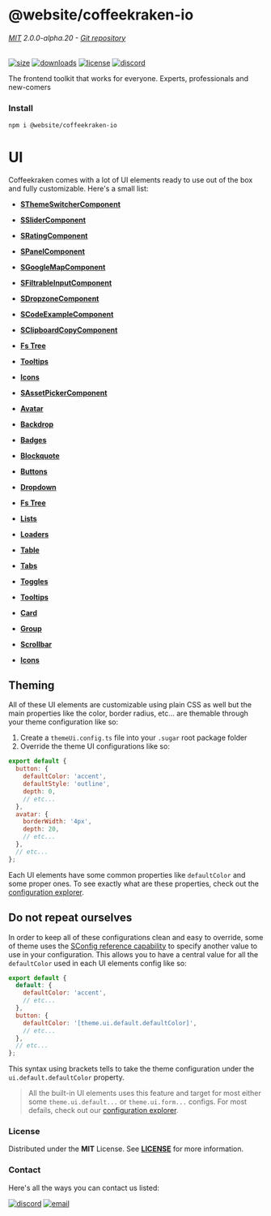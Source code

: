 <!-- This file has been generated using
     the "@coffeekraken/s-markdown-builder" package.
     !!! Do not edit it directly... -->


<!-- header -->
# @website/coffeekraken-io

###### [MIT](./license) 2.0.0-alpha.20 - [Git repository]()

<!-- shields -->
[![size](https://shields.io/bundlephobia/min/@website/coffeekraken-io?style=for-the-badge)](https://www.npmjs.com/package/@website/coffeekraken-io)
[![downloads](https://shields.io/npm/dm/@website/coffeekraken-io?style=for-the-badge)](https://www.npmjs.com/package/@website/coffeekraken-io)
[![license](https://shields.io/npm/l/@website/coffeekraken-io?style=for-the-badge)](./LICENSE)
[![discord](https://img.shields.io/discord/940362961682333767?color=5100FF&amp;label=Join%20us%20on%20Discord&amp;style=for-the-badge)](https://discord.gg/HzycksDJ)

<!-- description -->
The frontend toolkit that works for everyone. Experts, professionals and new-comers

<!-- install -->
### Install

```shell
npm i @website/coffeekraken-io

```

<!-- body -->

<!--
/**
* @name            UI
* @namespace       doc.css
* @type            Markdown
* @platform        md
* @status          stable
* @menu            Documentation / CSS           /doc/css/ui
*
* @since           2.0.0
* @author    Olivier Bossel <olivier.bossel@gmail.com> (https://coffeekraken.io)
*/
-->

# UI

Coffeekraken comes with a lot of UI elements ready to use out of the box and fully customizable. Here's a small list:


-   [**SThemeSwitcherComponent**](/styleguide/ui/s-theme-switcher)
    
-   [**SSliderComponent**](/styleguide/ui/s-slider)
    
-   [**SRatingComponent**](/styleguide/ui/s-rating)
    
-   [**SPanelComponent**](/styleguide/ui/s-panel)
    
-   [**SGoogleMapComponent**](/styleguide/ui/s-google-map)
    
-   [**SFiltrableInputComponent**](/styleguide/ui/s-filtrable-einput)
    
-   [**SDropzoneComponent**](/styleguide/ui/s-dropzone)
    
-   [**SCodeExampleComponent**](/styleguide/ui/s-code-example)
    
-   [**SClipboardCopyComponent**](/styleguide/ui/s-clipboard-copy)
    
-   [**Fs Tree**](/styleguide/ui/fs-tree)
    
-   [**Tooltips**](/styleguide/ui/tooltip)
    
-   [**Icons**](/styleguide/ui/icons)
    
-   [**SAssetPickerComponent**](/styleguide/ui/s-asset-picker)
    
-   [**Avatar**](/styleguide/ui/avatar)
    
-   [**Backdrop**](/styleguide/ui/backdrop)
    
-   [**Badges**](/styleguide/ui/badges)
    
-   [**Blockquote**](/styleguide/ui/blockquote)
    
-   [**Buttons**](/styleguide/ui/button)
    
-   [**Dropdown**](/styleguide/ui/dropdown)
    
-   [**Fs Tree**](/styleguide/ui/fs-tree)
    
-   [**Lists**](/styleguide/ui/lists)
    
-   [**Loaders**](/styleguide/ui/loaders)
    
-   [**Table**](/styleguide/ui/table)
    
-   [**Tabs**](/styleguide/ui/tabs)
    
-   [**Toggles**](/styleguide/ui/toggles)
    
-   [**Tooltips**](/styleguide/ui/tooltip)
    
-   [**Card**](/styleguide/ui/card)
    
-   [**Group**](/styleguide/ui/group)
    
-   [**Scrollbar**](/styleguide/ui/scrollbar)
    
-   [**Icons**](/styleguide/ui/icons)
    
## Theming

All of these UI elements are customizable using plain CSS as well but the main properties like the color, border radius, etc... are themable through your theme configuration like so:

1. Create a `themeUi.config.ts` file into your `.sugar` root package folder
2. Override the theme UI configurations like so:

```js
export default {
  button: {
    defaultColor: 'accent',
    defaultStyle: 'outline',
    depth: 0,
    // etc...
  },
  avatar: {
    borderWidth: '4px',
    depth: 20,
    // etc...
  },
  // etc...
};

```

Each UI elements have some common properties like `defaultColor` and some proper ones.
To see exactly what are these properties, check out the [configuration explorer](/doc/config/explorer).

## Do not repeat ourselves

In order to keep all of these configurations clean and easy to override, some of theme uses the [SConfig reference capability](/doc/config/references) to specify another value to use in your configuration. This allows you to have a central value for all the `defaultColor` used in each UI elements config like so:

```js
export default {
  default: {
    defaultColor: 'accent',
    // etc...
  },
  button: {
    defaultColor: '[theme.ui.default.defaultColor]',
    // etc...
  },
  // etc...
};

```

This syntax using brackets tells to take the theme configuration under the `ui.default.defaultColor` property.

> All the built-in UI elements uses this feature and target for most either some `theme.ui.default...` or `theme.ui.form...` configs. For most defails, check out our [configuration explorer](/doc/config/explorer).


<!-- license -->
### License

Distributed under the **MIT** License. See **[LICENSE](./license)** for more information.

<!-- contact -->
### Contact

Here's all the ways you can contact us listed:

[![discord](https://img.shields.io/badge/Join%20us%20on%20discord-Join-blueviolet?style=[config.shieldsio.style]&amp;logo=discord)](https://discord.gg/HzycksDJ)
[![email](https://img.shields.io/badge/Email%20us-Go-green?style=[config.shieldsio.style]&amp;logo=Mail.Ru)](mailto:olivier.bossel@gmail.com)
